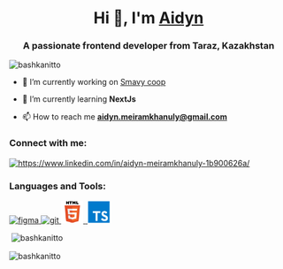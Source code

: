 
<h1 align="center">Hi 👋, I'm <a href='https://instagram.com/bashkanitto'>Aidyn</a></h1>
<h3 align="center">A passionate frontend developer from Taraz, Kazakhstan</h3>

<p align="left"> <img src="https://komarev.com/ghpvc/?username=bashkanitto&label=Profile%20views&color=0e75b6&style=flat" alt="bashkanitto" /> </p>

- 🔭 I’m currently working on [Smavy coop](https://smavy-coop.vercel.app/)

- 🌱 I’m currently learning **NextJs**

- 📫 How to reach me **aidyn.meiramkhanuly@gmail.com**

<h3 align="left">Connect with me:</h3>
<p align="left">
<a href="https://linkedin.com/in/https://www.linkedin.com/in/aidyn-meiramkhanuly-1b900626a/" target="blank"><img align="center" src="https://raw.githubusercontent.com/rahuldkjain/github-profile-readme-generator/master/src/images/icons/Social/linked-in-alt.svg" alt="https://www.linkedin.com/in/aidyn-meiramkhanuly-1b900626a/" height="30" width="40" /></a>
</p>

<h3 align="left">Languages and Tools:</h3>
<p align="left"> <a href="https://www.figma.com/" target="_blank" rel="noreferrer"> <img src="https://www.vectorlogo.zone/logos/figma/figma-icon.svg" alt="figma" width="40" height="40"/> </a> <a href="https://git-scm.com/" target="_blank" rel="noreferrer"> <img src="https://www.vectorlogo.zone/logos/git-scm/git-scm-icon.svg" alt="git" width="40" height="40"/> </a> <a href="https://www.w3.org/html/" target="_blank" rel="noreferrer"> <img src="https://raw.githubusercontent.com/devicons/devicon/master/icons/html5/html5-original-wordmark.svg" alt="html5" width="40" height="40"/> </a> <a href="https://developer.mozilla.org/en-US/docs/Web/JavaScript" target="_blank" rel="noreferrer"> <img href="https://www.typescriptlang.org/" target="_blank" rel="noreferrer"> <img src="https://raw.githubusercontent.com/devicons/devicon/master/icons/typescript/typescript-original.svg" alt="typescript" width="40" height="40"/> </a> </p>

<p>&nbsp;<img align="center" src="https://github-readme-stats.vercel.app/api?username=bashkanitto&show_icons=true&locale=en" alt="bashkanitto" /></p>

<p><img align="center" src="https://github-readme-streak-stats.herokuapp.com/?user=bashkanitto&" alt="bashkanitto" /></p>
